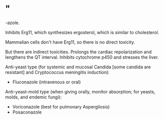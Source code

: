 # "

-azole.

Inhibits Erg11, which synthesizes ergosterol, which is similar to cholesterol.

Mammalian cells don't have Erg11, so there is no direct toxicity.

But there are indirect toxicities.
Prolongs the cardiac repolarization and lengthens the QT interval.
Inhibits cytochrome p450 and stresses the liver.

Anti-yeast type (for systemic and mucosal Candida [some candida are resistant] and Cryptococcus meningitis induction):
- Fluconazole (intravenous or oral)

Anti-yeast-mold type (when giving orally, monitor absorption; for yeasts, molds, and endemic fungi):
- Voriconazole (best for pulmonary Aspergilosis)
- Posaconazole
